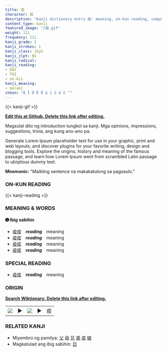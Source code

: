 ```yaml
---
title: 疫
character: 疫
description: "Kanji dictionary entry 疫: meaning, on-kun reading, compounds, origin, related kanji"
content_type: kanji
featured_image: "/疫.gif"
weight: 111
frequency: 111
kanji_grade: 1
kanji_strokes: 1
kanji_class: Jōyō
kanji_jlpt: N1
kanji_radical: 
kanji_reading: 
- DAI
- TAI
- oo-kii
kanji_meaning:
- malaki
chōon: "Ā Ī Ū Ē Ō ā ī ū ē ō ’"
---
```

[//]: # (Don't edit the line below. Kanji animated GIF code is automatically generated.)
{{< kanji-gif >}}

[//]: # (Edit below this line.)

**[Edit this at Github. Delete this link after editing.](https://github.com/tim0g/tim/tree/main/content/kanji/疫/index.md)**

Magsulat dito ng introduction tungkol sa kanji. Mga opinions, impressions, suggestions, trivia, ang kung ano-ano pa.

Generate Lorem Ipsum placeholder text for use in your graphic, print and web layouts, and discover plugins for your favorite writing, design and blogging tools. Explore the origins, history and meaning of the famous passage, and learn how Lorem Ipsum went from scrambled Latin passage to ubiqitous dummy text.
 
**Mnemonic:** "Maikling sentence na makakatulong sa pagsaulo."

### ON-KUN READING

[//]: # (Don't edit the line below. ON-KUN READING code is automatically generated.)
{{< kanji-reading >}}

### MEANING & WORDS

#### ➊ **Ibig sabihin**
  - [疫](../疫)[疫](../疫)　***reading***　meaning
  - [疫](../疫)[疫](../疫)　***reading***　meaning
  - [疫](../疫)[疫](../疫)　***reading***　meaning
  - [疫](../疫)[疫](../疫)　***reading***　meaning

### SPECIAL READING
  - [疫](../疫)[疫](../疫)　***reading***　meaning

### ORIGIN

**[Search Wiktionary. Delete this link after editing.](https://wiktionary.org/wiki/疫)**
<table class="kanji-table"><tr><td>
<img src="60px-疫-bronze.svg.png">
</td><td>▶</td><td>
<img src="60px-疫-oracle.svg.png">
</td><td>▶</td>
<td class="kanji-origin">疫</td>
</tr></table>

### RELATED KANJI
- Miyembro ng pamilya: [父](../父) [母](../母) [兄](../兄) [弟](../弟) [疫](../疫) [娘](../娘)
- Magkatulad ang ibig sabihin: [日](../日)
